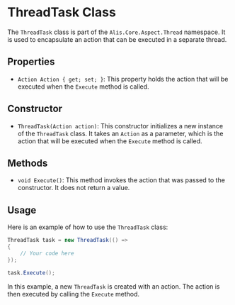 # ThreadTask Class

The `ThreadTask` class is part of the `Alis.Core.Aspect.Thread` namespace. It is used to encapsulate an action that can be executed in a separate thread.

## Properties

- `Action Action { get; set; }`: This property holds the action that will be executed when the `Execute` method is called.

## Constructor

- `ThreadTask(Action action)`: This constructor initializes a new instance of the `ThreadTask` class. It takes an `Action` as a parameter, which is the action that will be executed when the `Execute` method is called.

## Methods

- `void Execute()`: This method invokes the action that was passed to the constructor. It does not return a value.

## Usage

Here is an example of how to use the `ThreadTask` class:

```csharp
ThreadTask task = new ThreadTask(() =>
{
    // Your code here
});

task.Execute();
```

In this example, a new `ThreadTask` is created with an action. The action is then executed by calling the `Execute` method.